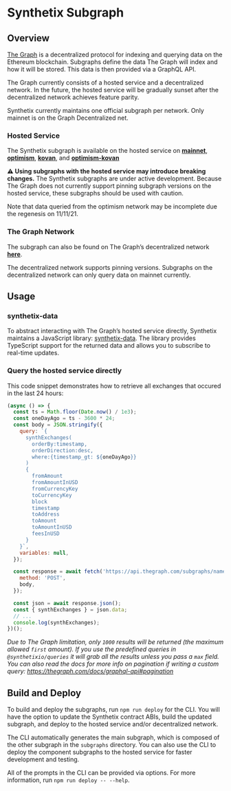 # Synthetix Subgraph

## Overview

[The Graph](https://thegraph.com/) is a decentralized protocol for indexing and querying data on the Ethereum blockchain. Subgraphs define the data The Graph will index and how it will be stored. This data is then provided via a GraphQL API.

The Graph currently consists of a hosted service and a decentralized network. In the future, the hosted service will be gradually sunset after the decentralized network achieves feature parity.

Synthetix currently maintains one official subgraph per network. Only mainnet is on the Graph Decentralized net.

### Hosted Service

The Synthetix subgraph is available on the hosted service on **[mainnet](https://thegraph.com/hosted-service/subgraph/synthetixio-team/main)**, **[optimism](https://thegraph.com/hosted-service/subgraph/synthetixio-team/optimism-main)**, **[kovan](https://thegraph.com/hosted-service/subgraph/synthetixio-team/kovan-main)**, and **[optimism-kovan](https://thegraph.com/hosted-service/subgraph/synthetixio-team/optimism-kovan-main)**

**⚠️ Using subgraphs with the hosted service may introduce breaking changes.** The Synthetix subgraphs are under active development. Because The Graph does not currently support pinning subgraph versions on the hosted service, these subgraphs should be used with caution.

Note that data queried from the optimism network may be incomplete due the regenesis on 11/11/21.

### The Graph Network

The subgraph can also be found on The Graph’s decentralized network **[here](https://thegraph.com/explorer/subgraph?id=0xde910777c787903f78c89e7a0bf7f4c435cbb1fe-0&view=Overview)**.

The decentralized network supports pinning versions. Subgraphs on the decentralized network can only query data on mainnet currently.

## Usage

### synthetix-data

To abstract interacting with The Graph’s hosted service directly, Synthetix maintains a JavaScript library: [synthetix-data](https://github.com/Synthetixio/js-monorepo/tree/master/packages/data). The library provides TypeScript support for the returned data and allows you to subscribe to real-time updates.

### Query the hosted service directly

This code snippet demonstrates how to retrieve all exchanges that occured in the last 24 hours:

```javascript
(async () => {
  const ts = Math.floor(Date.now() / 1e3);
  const oneDayAgo = ts - 3600 * 24;
  const body = JSON.stringify({
    query: `{
      synthExchanges(
        orderBy:timestamp,
        orderDirection:desc,
        where:{timestamp_gt: ${oneDayAgo}}
      )
      {
        fromAmount
        fromAmountInUSD
        fromCurrencyKey
        toCurrencyKey
        block
        timestamp
        toAddress
        toAmount
        toAmountInUSD
        feesInUSD
      }
    }`,
    variables: null,
  });

  const response = await fetch('https://api.thegraph.com/subgraphs/name/synthetixio-team/exchanges', {
    method: 'POST',
    body,
  });

  const json = await response.json();
  const { synthExchanges } = json.data;
  // ...
  console.log(synthExchanges);
})();
```

_Due to The Graph limitation, only `1000` results will be returned (the maximum allowed `first` amount). If you use the predefined queries in `@synthetixio/queries` it will grab all the results unless you pass a `max` field. You can also read the docs for more info on pagination if writing a custom query: https://thegraph.com/docs/graphql-api#pagination_

## Build and Deploy

To build and deploy the subgraphs, run `npm run deploy` for the CLI. You will have the option to update the Synthetix contract ABIs, build the updated subgraph, and deploy to the hosted service and/or decentralized network.

The CLI automatically generates the main subgraph, which is composed of the other subgraph in the `subgraphs` directory. You can also use the CLI to deploy the component subgraphs to the hosted service for faster development and testing.

All of the prompts in the CLI can be provided via options. For more information, run `npm run deploy -- --help`.
